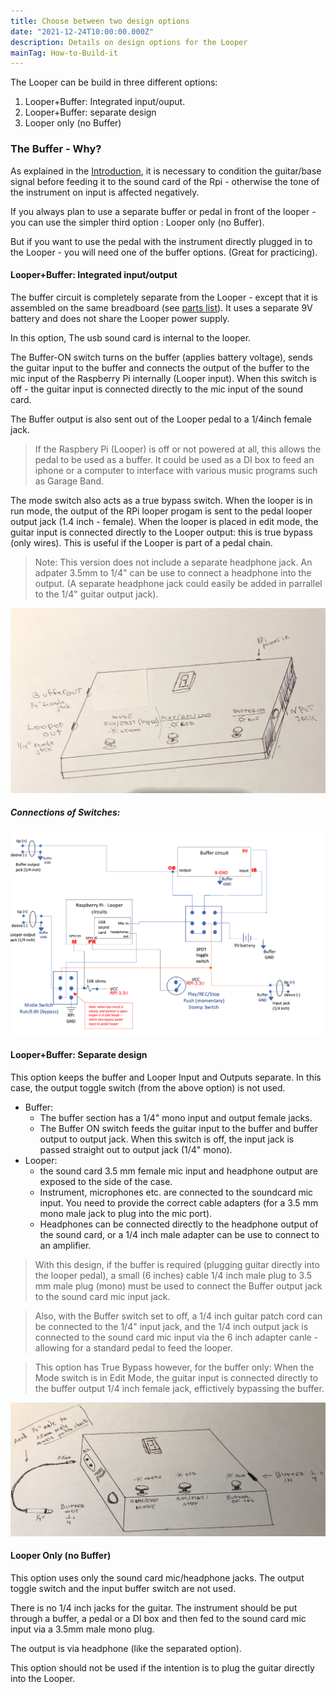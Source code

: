```yaml
---
title: Choose between two design options
date: "2021-12-24T10:00:00.000Z"
description: Details on design options for the Looper
mainTag: How-to-Build-it
---
```


The Looper can be build in three different options:

1. Looper+Buffer: Integrated input/ouput.
2. Looper+Buffer: separate design
3. Looper only (no Buffer)

### The Buffer - Why?

As explained in the  [Introduction](/Looper/How-to-Build-it-Introduction/), it is necessary to condition the guitar/base signal before feeding it to the sound card of the Rpi - otherwise the tone of the instrument on input is affected negatively.  

If you always plan to use a separate buffer or pedal in front of the looper - you can use the simpler third option : Looper only (no Buffer).

But if you want to use the pedal with the instrument directly plugged in to the Looper - you will need one of the buffer options.  (Great for practicing).

#### Looper+Buffer: Integrated input/output

The buffer circuit is  completely separate from the Looper - except that it is assembled on the same breadboard (see [parts list](/Looper/How-to-Build-it-parts-list/)).
It uses a separate 9V battery and does not share the Looper power supply.

 In this option, The usb sound card is internal to the looper.  
 
The Buffer-ON switch turns on the buffer (applies battery voltage), sends the guitar input to the buffer and connects the output of the buffer to the mic input of the Raspberry Pi internally (Looper input).  When this switch is off - the guitar input is connected directly to the mic input of the sound card.

The Buffer output is also sent out of the Looper pedal to a 1/4inch female jack.  

> If the Raspbery Pi (Looper) is off or not powered at all, this allows the pedal to be used as a buffer. It could be used as a DI box to feed an iphone or a computer to interface with various music programs such as Garage Band.

The mode switch also acts as a true bypass switch.  When the looper is in run mode, the output of the RPi looper progam is sent to the pedal looper output jack (1.4 inch - female).  When the looper is placed in edit mode, the guitar input is connected directly to the Looper output: this is true bypass (only wires).  This is useful if the Looper is part of a pedal chain.

>Note: This version does not include a separate headphone jack.  An adpater 3.5mm to 1/4" can be use to connect a headphone into the output. (A separate headphone jack could easily be added in parrallel to the 1/4" guitar output jack).  

![Looper Integrated Option](./optionIntegrated2.png)

##### Connections of Switches:

![Looper Integrated Switches Connections](./IntegratedSwitches_2.png)

#### Looper+Buffer: Separate design

This option keeps the buffer and Looper Input and Outputs separate.  In this case, the output toggle switch (from the above option) is not used.

- Buffer:
    - The buffer section has a 1/4" mono input and output female jacks.  
    - The Buffer ON switch feeds the guitar input to the buffer and buffer output to output jack. When this switch is off, the input jack is passed straight out to output jack (1/4" mono).
- Looper:
    - the sound card 3.5 mm female mic input and headphone output are exposed to the side of the case.
    - Instrument, microphones etc. are connected to the soundcard mic input. You need to provide the correct cable adapters (for a 3.5 mm mono male jack to plug into the mic port).
    - Headphones can be connected directly to the headphone output of the sound card, or a 1/4 inch male adapter can be use to connect to an amplifier.

> With this design, if the buffer is required (plugging guitar directly into the looper pedal), a small (6 inches) cable 1/4 inch male plug to 3.5 mm male plug (mono) must be used to connect the Buffer output jack to the sound card mic input jack.

> Also, with the Buffer switch set to off, a 1/4 inch guitar patch cord can be connected to the 1/4" input jack, and the 1/4 inch output jack is connected to the sound card mic input via the 6 inch adapter canle - allowing for a standard pedal to feed the looper.

> This option has True Bypass however, for the buffer only: When the Mode switch is in Edit Mode, the guitar input is connected directly to the buffer output 1/4 inch female jack, effictively bypassing the buffer.

![Looper separated Option](./optionSeparate.png)

#### Looper Only (no Buffer)

This option uses only the sound card mic/headphone jacks.  The output toggle switch and the input buffer switch are not used.

There is no 1/4 inch jacks for the guitar. The instrument should be put through a buffer, a pedal or a DI box and then fed to the sound card mic input via a 3.5mm male mono plug.

The output is via headphone (like the separated option).

This option should not be used if the intention is to plug the guitar directly into the Looper.
